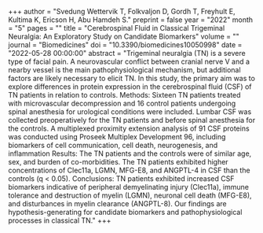 +++
author = "Svedung Wettervik T, Folkvaljon D, Gordh T, Freyhult E, Kultima K, Ericson H, Abu Hamdeh S."
preprint = false
year = "2022"
month = "5"
pages = ""
title = "Cerebrospinal Fluid in Classical Trigeminal Neuralgia: An Exploratory Study on Candidate Biomarkers"
volume = ""
journal = "Biomedicines"
doi = "10.3390/biomedicines10050998"
date = "2022-05-28 00:00:00"
abstract = "Trigeminal neuralgia (TN) is a severe type of facial pain. A neurovascular conflict between cranial nerve V and a nearby vessel is the main pathophysiological mechanism, but additional factors are likely necessary to elicit TN. In this study, the primary aim was to explore differences in protein expression in the cerebrospinal fluid (CSF) of TN patients in relation to controls. Methods: Sixteen TN patients treated with microvascular decompression and 16 control patients undergoing spinal anesthesia for urological conditions were included. Lumbar CSF was collected preoperatively for the TN patients and before spinal anesthesia for the controls. A multiplexed proximity extension analysis of 91 CSF proteins was conducted using Proseek Multiplex Development 96, including biomarkers of cell communication, cell death, neurogenesis, and inflammation Results: The TN patients and the controls were of similar age, sex, and burden of co-morbidities. The TN patients exhibited higher concentrations of Clec11a, LGMN, MFG-E8, and ANGPTL-4 in CSF than the controls (q < 0.05). Conclusions: TN patients exhibited increased CSF biomarkers indicative of peripheral demyelinating injury (Clec11a), immune tolerance and destruction of myelin (LGMN), neuronal cell death (MFG-E8), and disturbances in myelin clearance (ANGPTL-8). Our findings are hypothesis-generating for candidate biomarkers and pathophysiological processes in classical TN."
+++

